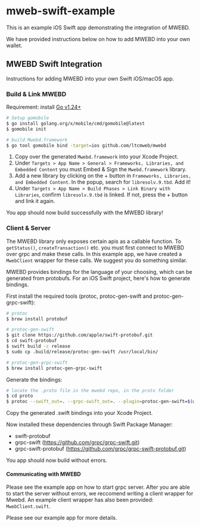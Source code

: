# mweb-swift-example

This is an example iOS Swift app demonstrating the integration of MWEBD.

We have provided instructions below on how to add MWEBD into your own wallet.

## MWEBD Swift Integration

Instructions for adding MWEBD into your own Swift iOS/macOS app.

### Build & Link MWEBD
Requirement: install [Go v1.24+](https://go.dev/doc/install)

```bash
# Setup gomobile
$ go install golang.org/x/mobile/cmd/gomobile@latest
$ gomobile init

# build Mwebd.framework
$ go tool gomobile bind -target=ios github.com/ltcmweb/mwebd
```

1. Copy over the generated `Mwebd.framework` into your Xcode Project.
2. Under `Targets > App Name > General > Frameworks, Libraries, and Embedded Content` you must Embed & Sign the `Mwebd.framework` library.
3. Add a new library by clicking on the + button in `Frameworks, Libraries, and Embedded Content`. In the popup, search for `libresolv.9.tbd`. Add it!
4. Under `Targets > App Name > Build Phases > Link Binary with Libraries`, confirm `libresolv.9.tbd` is linked. If not, press the + button and link it again.

You app should now build successfully with the MWEBD library!

### Client & Server

The MWEBD library only exposes certain apis as a callable function. To `getStatus()`, `createTransaction()` etc. you must first connect to MWEBD over grpc and make these calls. In this example app, we have created a `MwebClient` wrapper for these calls. We suggest you do something similar.

MWEBD provides bindings for the language of your choosing, which can be generated from protobufs. For an iOS Swift project, here's how to generate bindings.

First install the required tools (protoc, protoc-gen-swift and protoc-gen-grpc-swift):
```bash
# protoc
$ brew install protobuf

# protoc-gen-swift
$ git clone https://github.com/apple/swift-protobuf.git
$ cd swift-protobuf
$ swift build -c release
$ sudo cp .build/release/protoc-gen-swift /usr/local/bin/

# protoc-gen-grpc-swift
$ brew install protoc-gen-grpc-swift
```

Generate the bindings:
```bash
# locate the .proto file in the mwebd repo, in the proto folder
$ cd proto
$ protoc --swift_out=. --grpc-swift_out=. --plugin=protoc-gen-swift=$(which protoc-gen-swift) --plugin=protoc-gen-grpc-swift=$(which protoc-gen-grpc-swift) ./mwebd.proto
```

Copy the generated .swift bindings into your Xcode Project.

Now installed these dependencies through Swift Package Manager:
- swift-protobuf
- grpc-swift (https://github.com/grpc/grpc-swift.git)
- grpc-swift-protobuf (https://github.com/grpc/grpc-swift-protobuf.git)

You app should now build without errors.

#### Communicating with MWEBD
Please see the example app on how to start grpc server. After you are able to start the server without errors, we reccomend writing a client wrapper for Mwebd. An example client wrapper has also been provided: `MwebClient.swift`.

Please see our example app for more details.

